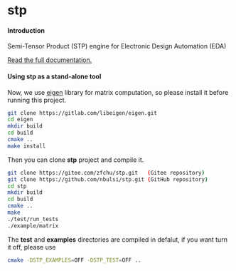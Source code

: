 # stp

#### Introduction
Semi-Tensor Product (STP) engine for Electronic Design Automation (EDA)

[Read the full documentation.](https://stp-based-logic-synthesis-tool.readthedocs.io/en/latest/ )

#### Using stp as a stand-alone tool
Now, we use [eigen](https://eigen.tuxfamily.org/) library for matrix computation, so please install it
before running this project.

```bash
git clone https://gitlab.com/libeigen/eigen.git
cd eigen
mkdir build
cd build
cmake ..
make install
```

Then you can clone **stp** project and compile it.

```bash
git clone https://gitee.com/zfchu/stp.git   (Gitee repository)
git clone https://github.com/nbulsi/stp.git (GitHub repository) 
cd stp
mkdir build
cd build
cmake ..
make
./test/run_tests
./example/matrix
```

The **test** and **examples** directories are compiled in defalut, if you want turn it
off, please use
```bash
cmake -DSTP_EXAMPLES=OFF -DSTP_TEST=OFF ..
```
